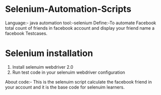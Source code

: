 # Selenium-Automation-Scripts
Language:- java
automation tool:-selenium
Define:-To automate Facebook total count of friends in facebook account and display your friend name a facebook Testcases.

# Selenium installation
1. Install selenuim webdriver 2.0
2. Run test code in your selenuim webdriver configuration

About code:- This is the selenuim script calculate the facebook friend in your account and it is the base code for selenuim learners.

